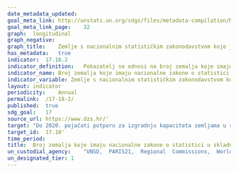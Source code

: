 ```yaml
---	
date_metadata_updated:	
goal_meta_link:	http://unstats.un.org/sdgs/files/metadata-compilation/Metadata-Goal-17.pdf'
goal_meta_link_page:	32
graph:	longitudinal
graph_negative:	
graph_title:	Zemlje s nacionalnim statističkim zakonodavstvom koje je u skladu s temeljnim načelima službene statistike
has_metadata:	true
indicator:	17.18.2
indicator_definition:	Pokazatelj se odnosi na broj zemalja koje imaju nacionalno statističko zakonodavstvo koje je u skladu s temeljnim načelima službene statistike.
indicator_name:	Broj zemalja koje imaju nacionalne zakone o statistici u skladu s temeljnim načelima službene statistike
indicator_variable:	Zemlje s nacionalnim statističkim zakonodavstvom koje je u skladu s temeljnim načelima službene statistike
layout:	indicator
periodicity:	Annual
permalink:	/17-18-2/
published:	true
sdg_goal:	17
source_url:	https://www.dzs.hr/'
target:	"Do 2020. pojačati potporu za izgradnju kapaciteta zemljama u razvoju, uključujući najmanje razvijene zemlje i male otočne države u razvoju kako bi se značajno povećala dostupnost visokokvalitetnih, pravovremenih i pouzdanih podataka razvrstanih prema prihodu, spolu, dobi, rasi, etničkoj pripadnosti, migracijskom statusu, invaliditetu, zemljopisnom položaju i drugim karakteristikama relevantnim u nacionalnim kontekstima"
target_id:	17.18'
time_period:	
title:	Broj zemalja koje imaju nacionalne zakone o statistici u skladu s temeljnim načelima službene statistike
un_custodial_agency:	"UNSD,  PARIS21,  Regional  Commissions,  World  Bank"
un_designated_tier:	1
---	
```

